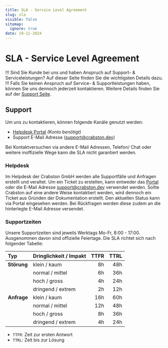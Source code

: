 ```yaml
---
title: SLA - Service Level Agreement
slug: sla
visible: false
sitemap:
  ignore: true
date: 19-11-2024
---
```


# SLA - Service Level Agreement

!!! Sind Sie Kunde bei uns und haben Anspruch auf Support- & Serviceleistungen? Auf dieser Seite finden Sie die wichtigsten Details dazu.  
!!! Falls Sie keinen Anspruch auf Service- & Supportleistungen haben, können Sie uns dennoch jederzeit kontaktieren. Weitere Details finden Sie auf der [Support Seite](/dienstleistungen/support).

## Support
Um uns zu kontaktieren, können folgende Kanäle genutzt werden:
- [Helpdesk Portal](https://crabston.atlassian.net/servicedesk/customer/portals) _(Konto benötigt)_
- Support E-Mail Adresse ([support@crabston.dev](mailto:support@crabston.dev))

Bei Kontaktversuchen via andere E-Mail Adressen, Telefon/ Chat oder weitere inoffizielle Wege kann die SLA nicht garantiert werden.

### Helpdesk
Im Helpdesk der Crabston GmbH werden alle Supportfälle und Anfragen erstellt und veraltet. Um ein Ticket zu erstellen, kann entweder das [Portal](https://crabston.atlassian.net/servicedesk/customer/portals) oder die E-Mail Adresse [support@crabston.dev](mailto:support@crabston.dev) verwendet werden. Sollte Crabston auf eine andere Weise kontaktiert werden, wird dennoch ein Ticket aus Gründen der Dokumentation erstellt. Den aktuellen Status kann via Portal eingesehen werden. Bei Rückfragen werden diese zudem an die hinterlegte E-Mail Adresse versendet.

### Supportzeiten
Unsere Supportzeiten sind jeweils Werktags Mo-Fr, 8:00 - 17:00. Ausgenommen davon sind offizielle Feiertage. Die SLA richtet sich nach folgender Tabelle:

| Typ         | Dringlichkeit / Impakt |  TTFR | TTRL |
|:------------|:-----------------------|------:|-----:|
| **Störung** | klein / kaum           |    8h |  48h |
|             | normal / mittel        |    6h |  36h |
|             | hoch / gross           |    4h |  24h |
|             | dringend / extrem      |    2h |  12h |
| **Anfrage** | klein / kaum           |   16h |  60h |
|             | normal / mittel        |   12h |  48h |
|             | hoch / gross           |    8h |  36h |
|             | dringend / extrem      |    4h |  24h |

- `TTFR`: Zeit zur ersten Antwort
- `TTRL`: Zeit bis zur Lösung
